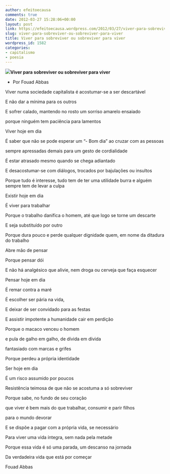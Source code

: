```yaml
---
author: efeitoecausa
comments: true
date: 2012-03-27 15:28:06+00:00
layout: post
link: https://efeitoecausa.wordpress.com/2012/03/27/viver-para-sobreviver-ou-sobreviver-para-viver/
slug: viver-para-sobreviver-ou-sobreviver-para-viver
title: Viver para sobreviver ou sobreviver para viver
wordpress_id: 1582
categories:
- capitalismo
- poesia
---
```


**[![](http://efeitoecausa.files.wordpress.com/2012/03/adbusters2.jpg)](http://efeitoecausa.files.wordpress.com/2012/03/adbusters2.jpg)Viver para sobreviver ou sobreviver para viver**

* Por Fouad Abbas

Viver numa sociedade capitalista é acostumar-se a ser descartável

E não dar a mínima para os outros

E sofrer calado, mantendo no rosto um sorriso amarelo ensaiado

porque ninguém tem paciência para lamentos



Viver hoje em dia

É saber que não se pode esperar um “- Bom dia” ao cruzar com as pessoas

sempre apressadas demais para um gesto de cordialidade

É estar atrasado mesmo quando se chega adiantado

E desacostumar-se com diálogos, trocados por bajulações ou insultos

Porque tudo é interesse, tudo tem de ter uma utilidade burra e alguém sempre tem de levar a culpa



Existir hoje em dia

É viver para trabalhar

Porque o trabalho danifica o homem, até que logo se torne um descarte

E seja substituído por outro

Porque dura pouco e perde qualquer dignidade quem, em nome da ditadura do trabalho

Abre mão de pensar

Porque pensar dói

E não há analgésico que alivie, nem droga ou cerveja que faça esquecer



Pensar hoje em dia

É remar contra a maré

É escolher ser pária na vida,

E deixar de ser convidado para as festas

E assistir impotente a humanidade cair em perdição

Porque o macaco venceu o homem

e pula de galho em galho, de dívida em dívida

fantasiado com marcas e grifes

Porque perdeu a própria identidade



Ser hoje em dia

É um risco assumido por poucos

Resistência teimosa de que não se acostuma a só sobreviver

Porque sabe, no fundo de seu coração

que viver é bem mais do que trabalhar, consumir e parir filhos

para o mundo devorar

E se dispõe a pagar com a própria vida, se necessário

Para viver uma vida íntegra, sem nada pela metade

Porque essa vida é só uma parada, um descanso na jornada

Da verdadeira vida que está por começar



Fouad Abbas




